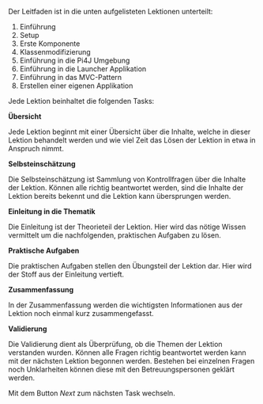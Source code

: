 Der Leitfaden ist in die unten aufgelisteten Lektionen unterteilt:

1. Einführung
2. Setup
3. Erste Komponente
4. Klassenmodifizierung
5. Einführung in die Pi4J Umgebung
6. Einführung in die Launcher Applikation
7. Einführung in das MVC-Pattern
8. Erstellen einer eigenen Applikation

Jede Lektion beinhaltet die folgenden Tasks:

**Übersicht**

Jede Lektion beginnt mit einer Übersicht über die Inhalte, welche in dieser Lektion behandelt werden und wie viel Zeit 
das Lösen der Lektion in etwa in Anspruch nimmt.

**Selbsteinschätzung**

Die Selbsteinschätzung ist Sammlung von Kontrollfragen über die Inhalte der Lektion. Können alle richtig beantwortet 
werden, sind die Inhalte der Lektion bereits bekennt und die Lektion kann übersprungen werden.

**Einleitung in die Thematik**

Die Einleitung ist der Theorieteil der Lektion. Hier wird das nötige Wissen vermittelt um die nachfolgenden, praktischen 
Aufgaben zu lösen.

**Praktische Aufgaben**

Die praktischen Aufgaben stellen den Übungsteil der Lektion dar. Hier wird der Stoff aus der Einleitung vertieft.

**Zusammenfassung**

In der Zusammenfassung werden die wichtigsten Informationen aus der Lektion noch einmal kurz 
zusammengefasst.

**Validierung**

Die Validierung dient als Überprüfung, ob die Themen der Lektion verstanden wurden. Können alle Fragen richtig
beantwortet werden kann mit der nächsten Lektion begonnen werden. Bestehen bei einzelnen Fragen noch Unklarheiten können
diese mit den Betreuungspersonen geklärt werden.

Mit dem Button *Next* zum nächsten Task wechseln.
